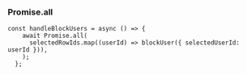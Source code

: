 ### Promise.all

```TSX
const handleBlockUsers = async () => {
    await Promise.all(
      selectedRowIds.map((userId) => blockUser({ selectedUserId: userId })),
    );
  };
```
